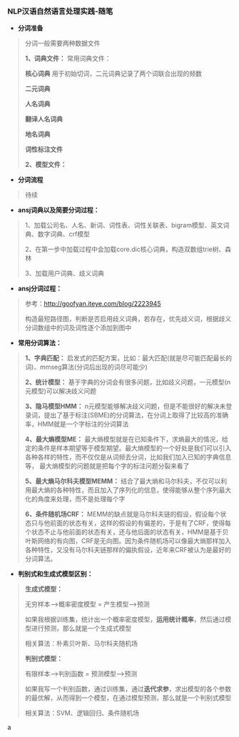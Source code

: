 ### NLP汉语自然语言处理实践-随笔
- **分词准备**
> 分词一般需要两种数据文件
>
> <b>1、词典文件：</b>
> 常用词典文件：
>
> **核心词典**
> 用于初始切词，二元词典记录了两个词联合出现的频数
>
> **二元词典**
>
> **人名词典**
>
> **翻译人名词典**
>
> **地名词典**
>
> **词性标注文件**
>
> <b>2、模型文件：</b>
>
>
- **分词流程**
> 待续
>
>
>
>
>

- **ansj词典以及简要分词过程：**
> 1、加载公司名、人名、新词、词性表、词性关联表、bigram模型、英文词典、数字词典、crf模型
>
> 2、在第一步中加载过程中会加载core.dic核心词典，构造双数组trie树、森林
>
> 3、加载用户词典、歧义词典
>

- **ansj分词过程：**
> 参考：http://goofyan.iteye.com/blog/2223945
>
> 构造最短路径图，判断是否启用歧义词典，若存在，优先歧义词，根据歧义分词数组中的词及词性逐个添加到图中
>
>

- **常用分词算法：**
> **1、字典匹配：**
> 启发式的匹配方案，比如：最大匹配(就是尽可能匹配最长的词)、mmseg算法(分词后出现的词尽可能少)
>
> **2、统计模型：**
> 基于字典的分词会有很多问题，比如歧义问题，一元模型(n元模型)可以解决歧义问题
>
> **3、隐马模型HMM：**
> n元模型能够解决歧义问题，但是不能很好的解决未登录词，提出了基于标注(SBME)的分词算法，在分词上取得了比较高的准确率，HMM就是一个字标注的分词算法
>
> **4、最大熵模型ME：**
> 最大熵模型就是在已知条件下，求熵最大的情况，给定的条件是样本期望等于模型期望。最大熵模型的一个好处是我们可以引入各种各样的特性，而不仅仅是从词频去分词，比如我们加入已知的字典信息等，
> 最大熵模型的问题就是把每个字的标注问题分裂来看了
>
> **5、最大熵马尔科夫模型MEMM：**
> 结合了最大熵和马尔科夫，不仅可以利用最大熵的各种特性，而且加入了序列化的信息，使得能够从整个序列最大化的角度来处理，而不是处理每个字
>
> **6、条件随机场CRF：**
> MEMM的缺点就是马尔科夫链的假设，假设每个状态只与他前面的状态有关，这样的假设的有偏差的，于是有了CRF，使得每个状态不止与他前面的状态有关，还与他后面的状态有关，HMM是基于贝叶斯网络的有向图，CRF是无向图。因为条件随机场可以像最大熵那样加入各种特性，又没有马尔科夫链那样的偏执假设，近年来CRF被认为是最好的分词算法。
>

- **判别式和生成式模型区别：**
> **生成式模型：**
>
> 无穷样本-->概率密度模型 = 产生模型-->预测
>
> 如果我根据训练集，统计出一个概率密度模型，**运用统计概率**，然后通过模型进行预测，那么就是一个生成式模型
>
> 相关算法：朴素贝叶斯、马尔科夫随机场
>
>**判别式模型：**
>
> 有限样本-->判别函数 = 预测模型-->预测
>
> 如果我写一个判别函数，通过训练集，通过**迭代求参**，求出模型的各个参数的最优解，从而得到一个模型，在通过模型预测，那么就是一个判别式模型
>
> 相关算法：SVM、逻辑回归、条件随机场
>










































a
